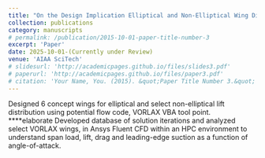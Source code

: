 ```yaml
---
title: "On the Design Implication Elliptical and Non-Elliptical Wing Distributions."
collection: publications
category: manuscripts
# permalink: /publication/2015-10-01-paper-title-number-3
excerpt: 'Paper'
date: 2025-10-01-(Currently under Review)
venue: 'AIAA SciTech'
# slidesurl: 'http://academicpages.github.io/files/slides3.pdf'
# paperurl: 'http://academicpages.github.io/files/paper3.pdf'
# citation: 'Your Name, You. (2015). &quot;Paper Title Number 3.&quot; <i>Journal 1</i>. 1(3).'
---
```


Designed 6 concept wings for elliptical and select non-elliptical lift distribution using potential flow code, VORLAX 
VBA tool point. ****elaborate
Developed database of solution iterations and analyzed select VORLAX wings, in Ansys Fluent CFD within an HPC environment to understand span load, lift, drag and leading-edge suction as a function of angle-of-attack. 
